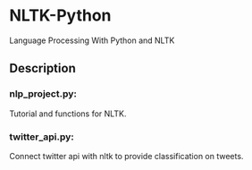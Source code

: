 # NLTK-Python
Language Processing With Python and NLTK

## Description
### nlp_project.py:
Tutorial and functions for NLTK.

### twitter_api.py:
Connect twitter api with nltk to provide classification on tweets.
